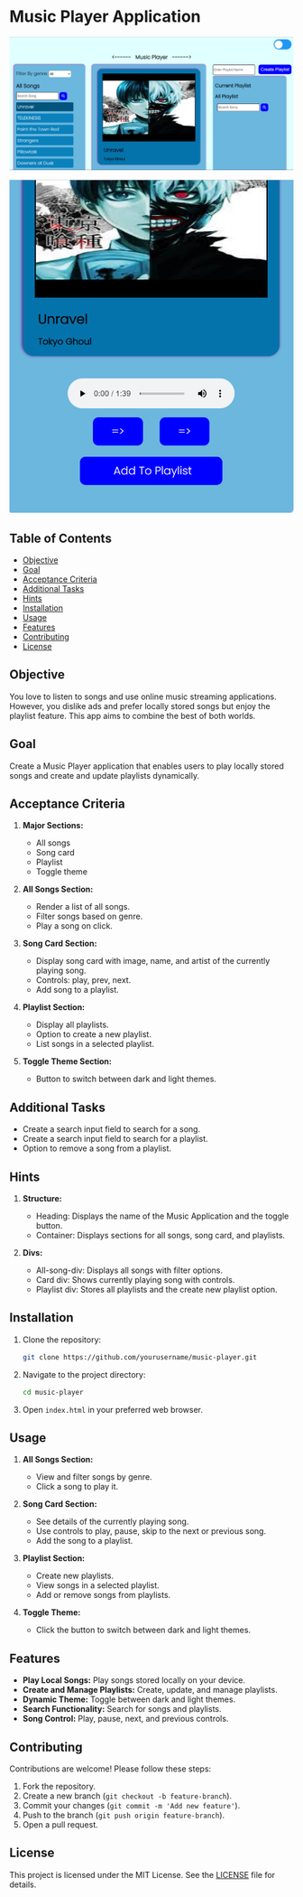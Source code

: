 # Music Player Application

![Music Player](/img/Home.png)

![Music Player](/img/Home2.png)

## Table of Contents

- [Objective](#objective)
- [Goal](#goal)
- [Acceptance Criteria](#acceptance-criteria)
- [Additional Tasks](#additional-tasks)
- [Hints](#hints)
- [Installation](#installation)
- [Usage](#usage)
- [Features](#features)
- [Contributing](#contributing)
- [License](#license)

## Objective

You love to listen to songs and use online music streaming applications. However, you dislike ads and prefer locally stored songs but enjoy the playlist feature. This app aims to combine the best of both worlds.

## Goal

Create a Music Player application that enables users to play locally stored songs and create and update playlists dynamically.

## Acceptance Criteria

1. **Major Sections:**
    - All songs
    - Song card
    - Playlist
    - Toggle theme

2. **All Songs Section:**
    - Render a list of all songs.
    - Filter songs based on genre.
    - Play a song on click.

3. **Song Card Section:**
    - Display song card with image, name, and artist of the currently playing song.
    - Controls: play, prev, next.
    - Add song to a playlist.

4. **Playlist Section:**
    - Display all playlists.
    - Option to create a new playlist.
    - List songs in a selected playlist.

5. **Toggle Theme Section:**
    - Button to switch between dark and light themes.

## Additional Tasks

- Create a search input field to search for a song.
- Create a search input field to search for a playlist.
- Option to remove a song from a playlist.

## Hints

1. **Structure:**
    - Heading: Displays the name of the Music Application and the toggle button.
    - Container: Displays sections for all songs, song card, and playlists.

2. **Divs:**
    - All-song-div: Displays all songs with filter options.
    - Card div: Shows currently playing song with controls.
    - Playlist div: Stores all playlists and the create new playlist option.

## Installation

1. Clone the repository:
    ```sh
    git clone https://github.com/yourusername/music-player.git
    ```
2. Navigate to the project directory:
    ```sh
    cd music-player
    ```
3. Open `index.html` in your preferred web browser.

## Usage

1. **All Songs Section:**
    - View and filter songs by genre.
    - Click a song to play it.

2. **Song Card Section:**
    - See details of the currently playing song.
    - Use controls to play, pause, skip to the next or previous song.
    - Add the song to a playlist.

3. **Playlist Section:**
    - Create new playlists.
    - View songs in a selected playlist.
    - Add or remove songs from playlists.

4. **Toggle Theme:**
    - Click the button to switch between dark and light themes.

## Features

- **Play Local Songs:** Play songs stored locally on your device.
- **Create and Manage Playlists:** Create, update, and manage playlists.
- **Dynamic Theme:** Toggle between dark and light themes.
- **Search Functionality:** Search for songs and playlists.
- **Song Control:** Play, pause, next, and previous controls.

## Contributing

Contributions are welcome! Please follow these steps:

1. Fork the repository.
2. Create a new branch (`git checkout -b feature-branch`).
3. Commit your changes (`git commit -m 'Add new feature'`).
4. Push to the branch (`git push origin feature-branch`).
5. Open a pull request.

## License

This project is licensed under the MIT License. See the [LICENSE](LICENSE) file for details.
